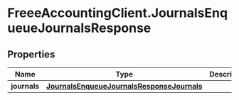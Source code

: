 # FreeeAccountingClient.JournalsEnqueueJournalsResponse

## Properties
Name | Type | Description | Notes
------------ | ------------- | ------------- | -------------
**journals** | [**JournalsEnqueueJournalsResponseJournals**](JournalsEnqueueJournalsResponseJournals.md) |  | 


